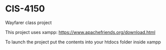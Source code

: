 # CIS-4150
Wayfarer class project

This project uses xampp:
https://www.apachefriends.org/download.html

To launch the project put the contents into your htdocs folder inside xampp 
